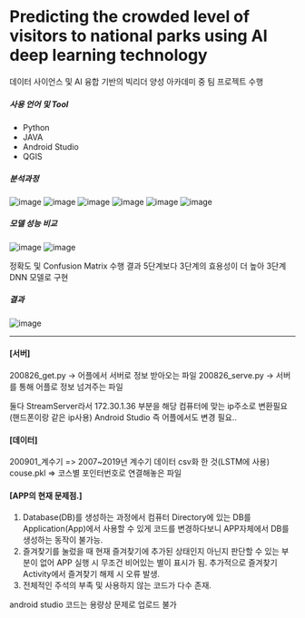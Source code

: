 # Predicting the crowded level of visitors to national parks using AI deep learning technology
데이터 사이언스 및 AI 융합 기반의 빅리더 양성 아카데미 중 팀 프로젝트 수행

<h5>사용 언어 및 Tool</h5>

- Python
- JAVA
- Android Studio
- QGIS

<h5> 분석과정 </h5>

![image](https://user-images.githubusercontent.com/68180545/139637404-e37fbbb6-58bc-4e1d-b322-911b6b4c7339.png)
![image](https://user-images.githubusercontent.com/68180545/139637534-bf031aa6-2c14-4136-b678-75f6f1be9bdf.png)
![image](https://user-images.githubusercontent.com/68180545/139637629-99e513db-bcd1-4472-baac-41d75a893a36.png)
![image](https://user-images.githubusercontent.com/68180545/139637662-34f43de5-d638-4547-a3ae-b290fc298b39.png)
![image](https://user-images.githubusercontent.com/68180545/139637687-5e7dc759-5f33-4c39-8ac4-9bf58091812e.png)
![image](https://user-images.githubusercontent.com/68180545/139637736-a786d666-f37c-4bfa-bb25-68f65560e3fc.png)

<h5> 모델 성능 비교 </h5>

![image](https://user-images.githubusercontent.com/68180545/139637803-558661d4-21ec-4385-8389-8f8cbac5fd03.png)
![image](https://user-images.githubusercontent.com/68180545/139637826-9d3542c0-f783-44ee-954b-fbebcc546f89.png)

정확도 및 Confusion Matrix 수행 결과 5단계보다 3단계의 효용성이 더 높아 3단계 DNN 모델로 구현

<h5> 결과 </h5>

![image](https://user-images.githubusercontent.com/68180545/139637955-45b9e80e-1e78-4385-af49-0382d0de7dac.png)

----------------------------------------------------------------------------------------------------------------------------

<h4> [서버] </h4>

200826_get.py -> 어플에서 서버로 정보 받아오는 파일
200826_serve.py -> 서버를 통해 어플로 정보 넘겨주는 파일

둘다 StreamServer라서 172.30.1.36 부분을 해당 컴퓨터에 맞는 ip주소로 변환필요 (핸드폰이랑 같은 ip사용)
Android Studio 즉 어플에서도 변경 필요..

<h4> [데이터]</h4>

200901_계수기 => 2007~2019년 계수기 데이터 csv화 한 것(LSTM에 사용)
couse.pkl => 코스별 포인터번호로 연결해놓은 파일

<h4> [APP의 현재 문제점.] </h4>

1. Database(DB)를 생성하는 과정에서 컴퓨터 Directory에 있는 DB를 Application(App)에서 사용할 수 있게 코드를 변경하다보니 APP자체에서 DB를 생성하는 동작이 불가능.
2. 즐겨찾기를 눌렀을 때 현재 즐겨찾기에 추가된 상태인지 아닌지 판단할 수 있는 부분이 없어 APP 실행 시 무조건 비어있는 별이 표시가 됨. 추가적으로 즐겨찾기 Activity에서 즐겨찾기 해제 시 오류 발생.
3. 전체적인 주석의 부족 및 사용하지 않는 코드가 다수 존재.

android studio 코드는 용량상 문제로 업로드 불가
